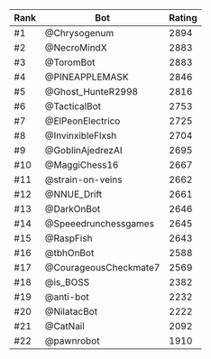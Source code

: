 Rank|Bot|Rating
---|---|---
#1|@Chrysogenum|2894
#2|@NecroMindX|2883
#3|@ToromBot|2883
#4|@PINEAPPLEMASK|2846
#5|@Ghost_HunteR2998|2816
#6|@TacticalBot|2753
#7|@ElPeonElectrico|2725
#8|@InvinxibleFlxsh|2704
#9|@GoblinAjedrezAI|2695
#10|@MaggiChess16|2667
#11|@strain-on-veins|2662
#12|@NNUE_Drift|2661
#13|@DarkOnBot|2646
#14|@Speeedrunchessgames|2645
#15|@RaspFish|2643
#16|@tbhOnBot|2588
#17|@CourageousCheckmate7|2569
#18|@is_BOSS|2382
#19|@anti-bot|2232
#20|@NilatacBot|2222
#21|@CatNail|2092
#22|@pawnrobot|1910
